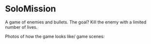 # SoloMission
A game of enemies and bullets. The goal? Kill the enemy with a limited number of lives. 

Photos of how the game looks like/ game scenes: 
